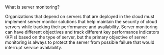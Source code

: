 What is server monitoring?

Organizations that depend on servers that are deployed in the cloud must implement server monitor solutions
that help maintain the security of cloud servers while tracking their performance and availability.
Server monitoring can have different objectives and track different key performance indicators (KPIs) based on the type of server,
but the primary objective of server monitoring is always to protect the server from possible failure
that would interrupt service availability.
